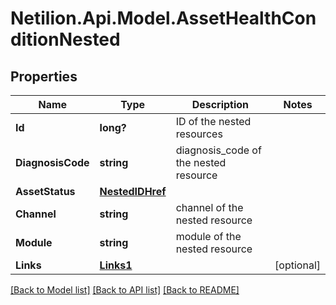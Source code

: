 # Netilion.Api.Model.AssetHealthConditionNested
## Properties

Name | Type | Description | Notes
------------ | ------------- | ------------- | -------------
**Id** | **long?** | ID of the nested resources | 
**DiagnosisCode** | **string** | diagnosis_code of the nested resource | 
**AssetStatus** | [**NestedIDHref**](NestedIDHref.md) |  | 
**Channel** | **string** | channel of the nested resource | 
**Module** | **string** | module of the nested resource | 
**Links** | [**Links1**](Links1.md) |  | [optional] 

[[Back to Model list]](../README.md#documentation-for-models) [[Back to API list]](../README.md#documentation-for-api-endpoints) [[Back to README]](../README.md)


